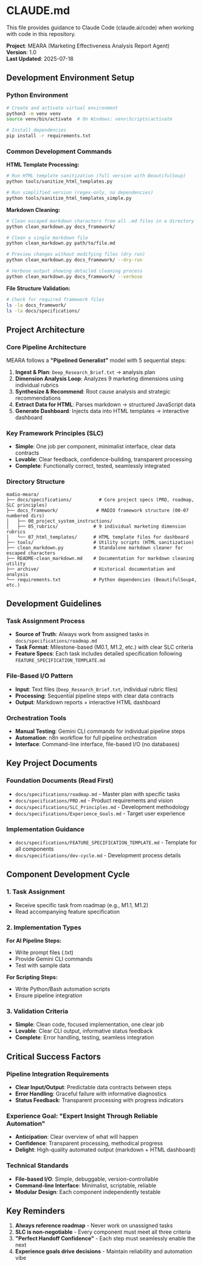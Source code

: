 # CLAUDE.md

This file provides guidance to Claude Code (claude.ai/code) when working with code in this repository.

**Project**: MEARA (Marketing Effectiveness Analysis Report Agent)  
**Version**: 1.0  
**Last Updated**: 2025-07-18

## Development Environment Setup

### Python Environment
```bash
# Create and activate virtual environment
python3 -m venv venv
source venv/bin/activate  # On Windows: venv\Scripts\activate

# Install dependencies
pip install -r requirements.txt
```

### Common Development Commands

**HTML Template Processing:**
```bash
# Run HTML template sanitization (full version with BeautifulSoup)
python tools/sanitize_html_templates.py

# Run simplified version (regex-only, no dependencies)
python tools/sanitize_html_templates_simple.py
```

**Markdown Cleaning:**
```bash
# Clean escaped markdown characters from all .md files in a directory
python clean_markdown.py docs_framework/

# Clean a single markdown file
python clean_markdown.py path/to/file.md

# Preview changes without modifying files (dry run)
python clean_markdown.py docs_framework/ --dry-run

# Verbose output showing detailed cleaning process
python clean_markdown.py docs_framework/ --verbose
```

**File Structure Validation:**
```bash
# Check for required framework files
ls -la docs_framework/
ls -la docs/specifications/
```

## Project Architecture

### Core Pipeline Architecture
MEARA follows a **"Pipelined Generalist"** model with 5 sequential steps:

1. **Ingest & Plan**: `Deep_Research_Brief.txt` → analysis plan
2. **Dimension Analysis Loop**: Analyzes 9 marketing dimensions using individual rubrics
3. **Synthesize & Recommend**: Root cause analysis and strategic recommendations  
4. **Extract Data for HTML**: Parses markdown → structured JavaScript data
5. **Generate Dashboard**: Injects data into HTML templates → interactive dashboard

### Key Framework Principles (SLC)
- **Simple**: One job per component, minimalist interface, clear data contracts
- **Lovable**: Clear feedback, confidence-building, transparent processing  
- **Complete**: Functionally correct, tested, seamlessly integrated

### Directory Structure
```
madio-meara/
├── docs/specifications/          # Core project specs (PRD, roadmap, SLC principles)
├── docs_framework/              # MADIO framework structure (00-07 numbered dirs)
│   ├── 00_project_system_instructions/
│   ├── 05_rubrics/             # 9 individual marketing dimension rubrics
│   └── 07_html_templates/      # HTML template files for dashboard
├── tools/                      # Utility scripts (HTML sanitization)
├── clean_markdown.py           # Standalone markdown cleaner for escaped characters
├── README-clean_markdown.md    # Documentation for markdown cleaning utility
├── archive/                    # Historical documentation and analysis
└── requirements.txt            # Python dependencies (BeautifulSoup4, etc.)
```

## Development Guidelines

### Task Assignment Process
- **Source of Truth**: Always work from assigned tasks in `docs/specifications/roadmap.md`
- **Task Format**: Milestone-based (M0.1, M1.2, etc.) with clear SLC criteria
- **Feature Specs**: Each task includes detailed specification following `FEATURE_SPECIFICATION_TEMPLATE.md`

### File-Based I/O Pattern
- **Input**: Text files (`Deep_Research_Brief.txt`, individual rubric files)
- **Processing**: Sequential pipeline steps with clear data contracts
- **Output**: Markdown reports + interactive HTML dashboard

### Orchestration Tools
- **Manual Testing**: Gemini CLI commands for individual pipeline steps
- **Automation**: n8n workflow for full pipeline orchestration
- **Interface**: Command-line interface, file-based I/O (no databases)

## Key Project Documents

### Foundation Documents (Read First)
- `docs/specifications/roadmap.md` - Master plan with specific tasks
- `docs/specifications/PRD.md` - Product requirements and vision  
- `docs/specifications/SLC_Principles.md` - Development methodology
- `docs/specifications/Experience_Goals.md` - Target user experience

### Implementation Guidance
- `docs/specifications/FEATURE_SPECIFICATION_TEMPLATE.md` - Template for all components
- `docs/specifications/dev-cycle.md` - Development process details

## Component Development Cycle

### 1. Task Assignment
- Receive specific task from roadmap (e.g., M1.1, M1.2)
- Read accompanying feature specification

### 2. Implementation Types
**For AI Pipeline Steps:**
- Write prompt files (.txt)
- Provide Gemini CLI commands
- Test with sample data

**For Scripting Steps:**  
- Write Python/Bash automation scripts
- Ensure pipeline integration

### 3. Validation Criteria
- **Simple**: Clean code, focused implementation, one clear job
- **Lovable**: Clear CLI output, informative status feedback
- **Complete**: Error handling, testing, seamless integration

## Critical Success Factors

### Pipeline Integration Requirements
- **Clear Input/Output**: Predictable data contracts between steps
- **Error Handling**: Graceful failure with informative diagnostics  
- **Status Feedback**: Transparent processing with progress indicators

### Experience Goal: "Expert Insight Through Reliable Automation"
- **Anticipation**: Clear overview of what will happen
- **Confidence**: Transparent processing, methodical progress
- **Delight**: High-quality automated output (markdown + HTML dashboard)

### Technical Standards
- **File-based I/O**: Simple, debuggable, version-controllable
- **Command-line Interface**: Minimalist, scriptable, reliable
- **Modular Design**: Each component independently testable

## Key Reminders
1. **Always reference roadmap** - Never work on unassigned tasks
2. **SLC is non-negotiable** - Every component must meet all three criteria
3. **"Perfect Handoff Confidence"** - Each step must seamlessly enable the next
4. **Experience goals drive decisions** - Maintain reliability and automation vibe